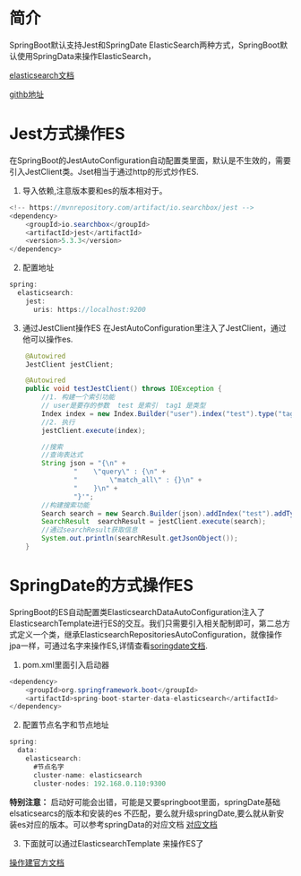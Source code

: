 
# 简介
SpringBoot默认支持Jest和SpringDate ElasticSearch两种方式，SpringBoot默认使用SpringData来操作ElasticSearch，
 
[elasticsearch文档](https://www.elastic.co/guide/cn/elasticsearch/guide/current/index.html)  

[githb地址](https://github.com/elastic/elasticsearch)

# Jest方式操作ES
在SpringBoot的JestAutoConfiguration自动配置类里面，默认是不生效的，需要引入JestClient类。Jset相当于通过http的形式炒作ES.

1. 导入依赖,注意版本要和es的版本相对于。
```java
<!-- https://mvnrepository.com/artifact/io.searchbox/jest -->
<dependency>
    <groupId>io.searchbox</groupId>
    <artifactId>jest</artifactId>
    <version>5.3.3</version>
</dependency>
```

2. 配置地址
```java
spring:
  elasticsearch:
    jest:
      uris: https://localhost:9200
```
3. 通过JestClient操作ES
在JestAutoConfiguration里注入了JestClient，通过他可以操作es.
```java
	@Autowired
	JestClient jestClient;

	@Autowired
	public void testJestClient() throws IOException {
		//1. 构建一个索引功能
		// user是要存的参数  test 是索引  tag1 是类型
		Index index = new Index.Builder("user").index("test").type("tag1").build();
		//2. 执行
		jestClient.execute(index);

		//搜索
		//查询表达式
		String json = "{\n" +
				"    \"query\" : {\n" +
				"        \"match_all\" : {}\n" +
				"    }\n" +
				"}'";
		//构建搜索功能
		Search search = new Search.Builder(json).addIndex("test").addType("type").build();
		SearchResult  searchResult = jestClient.execute(search);
		//通过searchResult获取信息
		System.out.println(searchResult.getJsonObject());
	}
```


# SpringDate的方式操作ES
SpringBoot的ES自动配置类ElasticsearchDataAutoConfiguration注入了ElasticsearchTemplate进行ES的交互。我们只需要引入相关配制即可，第二总方式定义一个类，继承ElasticsearchRepositoriesAutoConfiguration，就像操作jpa一样，可通过名字来操作ES,详情查看[soringdate文档](https://spring.io/projects/spring-data-elasticsearch).

1. pom.xml里面引入启动器
```java
<dependency>
    <groupId>org.springframework.boot</groupId>
    <artifactId>spring-boot-starter-data-elasticsearch</artifactId>
</dependency>
```

2. 配置节点名字和节点地址
```java
spring:
  data:
    elasticsearch:
      #节点名字
      cluster-name: elasticsearch
      cluster-nodes: 192.168.0.110:9300
```

**特别注意：**
启动好可能会出错，可能是又要springboot里面，springDate基础elsaticsearcs的版本和安装的es 不匹配，要么就升级springDate,要么就从新安装es对应的版本。可以参考springData的对应文档
[对应文档](https://docs.spring.io/spring-data/elasticsearch/docs/3.2.0.RC3/reference/html/#preface.versions)

3. 下面就可以通过ElasticsearchTemplate 来操作ES了  

[操作建官方文档](https://docs.spring.io/spring-data/elasticsearch/docs/3.1.10.RELEASE/reference/html/)